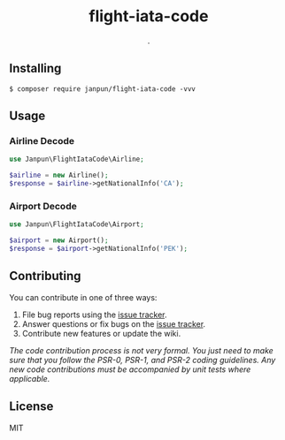 <h1 align="center"> flight-iata-code </h1>

<p align="center"> .</p>


## Installing

```shell
$ composer require janpun/flight-iata-code -vvv
```

## Usage
### Airline Decode
```php
use Janpun\FlightIataCode\Airline;

$airline = new Airline();
$response = $airline->getNationalInfo('CA');
```
### Airport Decode
```php
use Janpun\FlightIataCode\Airport;

$airport = new Airport();
$response = $airport->getNationalInfo('PEK');
```
## Contributing

You can contribute in one of three ways:

1. File bug reports using the [issue tracker](https://github.com/janpun/flight-iata-code/issues).
2. Answer questions or fix bugs on the [issue tracker](https://github.com/janpun/flight-iata-code/issues).
3. Contribute new features or update the wiki.

_The code contribution process is not very formal. You just need to make sure that you follow the PSR-0, PSR-1, and PSR-2 coding guidelines. Any new code contributions must be accompanied by unit tests where applicable._

## License

MIT